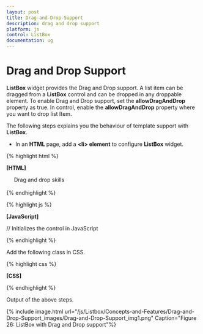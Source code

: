 ```yaml
---
layout: post
title: Drag-and-Drop-Support
description: drag and drop support
platform: js
control: ListBox
documentation: ug
---
```


# Drag and Drop Support

**ListBox** widget provides the Drag and Drop support. A list item can be dragged from a **ListBox** control and can be dropped in any droppable element. To enable Drag and Drop support, set the **allowDragAndDrop** property as true. In control, enable the **allowDragAndDrop** property where you want to drop list Item.

The following steps explains you the behaviour of template support with **ListBox**.

* In an **HTML** page, add a **&lt;li&gt; element** to configure **ListBox** widget.

{% highlight html %}

**[HTML]**
   
<div class="control">
    <div class="ctrllabel">Drag and drop skills</div>
    <div class="control1" style="float: left;">
        <ul id="listboxSample">
        </ul>
    </div>
    <div class="control2">
        <ul id="dragsample">
        </ul>
    </div>
</div>

{% endhighlight %}

{% highlight js %}

**[JavaScript]**
  
// Initializes the control in JavaScript
<script type="text/javascript">
    $(function () {
        var skillset = [
    { skill: "ASP.NET" }, { skill: "ActionScript" }, { skill: "Basic" },
    { skill: "C++" }, { skill: "C#" }, { skill: "dBase" }, { skill: "Delphi" },
    { skill: "ESPOL" }, { skill: "F#" }, { skill: "FoxPro" }, { skill: "Java" },
    { skill: "J#" }, { skill: "Lisp" }, { skill: "Logo" }, { skill: "PHP" }
        ];
        $("#listboxSample").ejListBox({
            width: "240", dataSource: skillset,
            fields: { text: "skill" }, allowDragAndDrop: true
        });
        $("#dragsample").ejListBox({ allowDragAndDrop: true });
    });
</script>

{% endhighlight %}


Add the following class in CSS. 


{% highlight css %}

**[CSS]**
  
<style type="text/css" class="cssStyles">
    .control {
        margin-left: 20px;
    }

    .ctrllabel {
        padding-bottom: 3px;
    }

    .control2 {
        padding-left: 350px;
    }
</style>



{% endhighlight %}



Output of the above steps.

{% include image.html url="/js/Listbox/Concepts-and-Features/Drag-and-Drop-Support_images/Drag-and-Drop-Support_img1.png" Caption="Figure 26: ListBox with Drag and Drop support"%}


